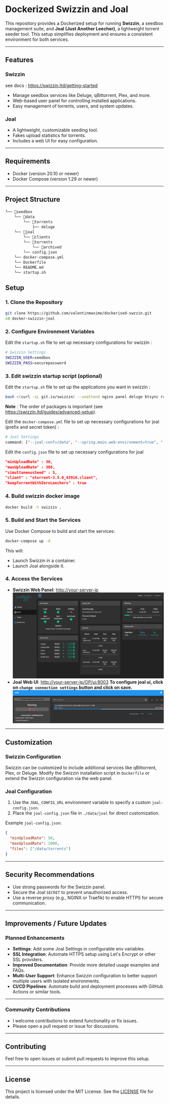 # Dockerized Swizzin and Joal

This repository provides a Dockerized setup for running **Swizzin**, a seedbox management suite, and **Joal (Just Another Leecher)**, a lightweight torrent seeder tool. This setup simplifies deployment and ensures a consistent environment for both services.

---

## Features

### Swizzin

see docs : https://swizzin.ltd/getting-started

- Manage seedbox services like Deluge, qBittorrent, Plex, and more.
- Web-based user panel for controlling installed applications.
- Easy management of torrents, users, and system updates.

### Joal
- A lightweight, customizable seeding tool.
- Fakes upload statistics for torrents.
- Includes a web UI for easy configuration.

---

## Requirements

- Docker (version 20.10 or newer)
- Docker Compose (version 1.29 or newer)

---

## Project Structure
```
└── 📁seedbox
    └── 📁data
        └── 📁torrents
            ├── deluge
    └── 📁joal
        └── 📁clients
        └── 📁torrents
            └── 📁archived
        └── config.json
    └── docker-compose.yml
    └── Dockerfile
    └── README.md
    └── startup.sh
```

## Setup

### 1. Clone the Repository
```bash
git clone https://github.com/valentinmaxime/dockerised-swzzin.git
cd docker-swizzin-joal
```


### 2. Configure Environment Variables

Edit the `startup.sh` file to set up necessary configurations for swizzin :

```bash
# Swizzin Settings
SWIZZIN_USER=seedbox
SWIZZIN_PASS=securepassword
```

### 3. Edit swizzin startup script (optional)
Edit the `startup.sh` file to set up the applications you want in swizzin :
```bash
bash <(curl -sL git.io/swizzin) --unattend nginx panel deluge btsync radarr lidarr --user $SEEDBOX_USER --pass $SEEDBOX_PASS
```

**Note** :  The order of packages is important (see https://swizzin.ltd/guides/advanced-setup).

Edit the `docker-compose.yml` file to set up necessary configurations for joal (prefix and secret token) :

```bash
# Joal Settings
command: ["--joal-conf=/data", "--spring.main.web-environment=true", "--server.port=8003", "--joal.ui.path.prefix=OP", "--joal.ui.secret-token=SC"]
```

Edit the `config.json` file to set up necessary configurations for joal
```json
"minUploadRate" : 30,
"maxUploadRate" : 308,
"simultaneousSeed" : 5,
"client" : "utorrent-3.5.0_43916.client",
"keepTorrentWithZeroLeechers" : true
```



### 4. Build swizzin docker image
```bash
docker build -t swizzin .
```


### 5. Build and Start the Services

Use Docker Compose to build and start the services:

```bash
docker-compose up -d
```

This will:
- Launch Swizzin in a container.
- Launch Joal alongside it.

### 4. Access the Services

- **Swizzin Web Panel**: [http://your-server-ip](http://your-server-ip)
![image](swizzin.png)
- **Joal Web UI**: [http://your-server-ip/OP/ui:8003](http://your-server-ip/OP/ui:8003)
**To configure joal ui, click on `change connection settings` button and click on save.**
![image](joal_conf.PNG)


---

## Customization

### Swizzin Configuration
Swizzin can be customized to include additional services like qBittorrent, Plex, or Deluge. Modify the Swizzin installation script in `Dockerfile` or extend the Swizzin configuration via the web panel.

### Joal Configuration
1. Use the `JOAL_CONFIG_URL` environment variable to specify a custom `joal-config.json`.
2. Place the `joal-config.json` file in `./data/joal` for direct customization.

Example `joal-config.json`:
```json
{
  "minUploadRate": 50,
  "maxUploadRate": 1000,
  "files": ["/data/torrents"]
}
```

---

## Security Recommendations

- Use strong passwords for the Swizzin panel.
- Secure the Joal `SECRET` to prevent unauthorized access.
- Use a reverse proxy (e.g., NGINX or Traefik) to enable HTTPS for secure communication.

---

## Improvements / Future Updates

### Planned Enhancements
- **Settings**: Add some Joal Settings in configurable env variables.
- **SSL Integration**: Automate HTTPS setup using Let's Encrypt or other SSL providers.
- **Improved Documentation**: Provide more detailed usage examples and FAQs.
- **Multi-User Support**: Enhance Swizzin configuration to better support multiple users with isolated environments.
- **CI/CD Pipelines**: Automate build and deployment processes with GitHub Actions or similar tools.

---

### Community Contributions
- I welcome contributions to extend functionality or fix issues.
- Please open a pull request or issue for discussions.

---


## Contributing

Feel free to open issues or submit pull requests to improve this setup.

---

## License

This project is licensed under the MIT License. See the [LICENSE](LICENSE) file for details.















